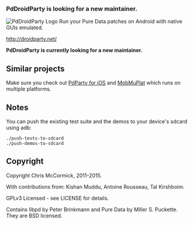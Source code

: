 ### PdDroidParty is looking for a new maintainer. ###

![PdDroidParty Logo](http://droidparty.net/icon.png)
Run your Pure Data patches on Android with native GUIs emulated.

http://droidparty.net/

**PdDroidParty is currently looking for a new maintainer.**

Similar projects
----------------

Make sure you check out [PdParty for iOS](https://github.com/danomatika/PdParty) and [MobMuPlat](https://github.com/monkeyswarm/MobMuPlat) which runs on multiple platforms.

Notes
-----

You can push the existing test suite and the demos to your device's sdcard using adb:

	./push-tests-to-sdcard
	./push-demos-to-sdcard

Copyright
---------

Copyright Chris McCormick, 2011-2015.

With contributions from: Kishan Muddu, Antoine Rousseau, Tal Kirshboim.

GPLv3 Licensed - see LICENSE for details.

Contains libpd by Peter Brinkmann and Pure Data by Miller S. Puckette. They are BSD licensed.
